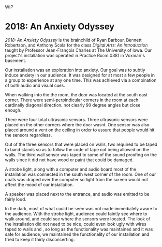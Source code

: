 WIP

# 2018: An Anxiety Odyssey

_2018: An Anxiety Odyssey_ Is the brainchild of Ryan Barbour, Bennett Robertson, and Anthony Scola for the class _Digital Arts: An Introduction_ taught by Professor Jean-François Charles at The University of Iowa. Our project's installation was operated in Practice Room 0381 in Voxman's basement.

Our installation was an exploration into anxiety. Our goal was to subtly induce anxiety in our audience. It was designed for at most a few people in a group to experience at any one time. This was achieved via a combination of both audio and visual cues.

When walking into the the room, the door was located at the south east corner. There were semi-perpindicular corners in the room at each cardinally diagonal direction. not clearly 90 degree angles but close enough.

There were four total ultrasonic sensors. Three ultrasonic sensors were placed on the other corners where the door wasnt. One sensor was also placed around a vent on the ceiling in order to assure that people would hit the sensors regardless.

Out of the three sensors that were placed on walls, two required to be taped to band stands so as to follow the code of tape not being allowed on the walls. 
The third wall sensor was taped to some of the sound proofing on the walls since it did not have wood or paint that could be damaged.

A strobe light, along with a computer and audio board most of the installation was connected in the south west corner of the room. 
One of our coats was draped over the computer so light from the screen would not affect the mood of our installation.

A speaker was placed next to the entrance, and audio was emitted to be fairly loud.

In the dark, most of what could be seen was not made immediately aware to the audience. With the strobe light, audience could faintly see where to walk around, and could see where the sensors were located.
The look of the installation did not need to be nice, could even look ugly with wires taped to walls and , so long as the functionality was maintained and it was safe for audience, we maintained the functionality of our 
installation and tried to keep it fairly disconcerting. 
